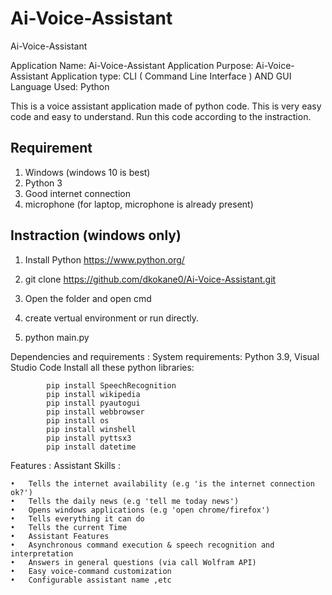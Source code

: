 # Ai-Voice-Assistant
Ai-Voice-Assistant

Application Name: Ai-Voice-Assistant
Application Purpose: Ai-Voice-Assistant
Application type: CLI ( Command Line Interface ) AND GUI 
Language Used: Python


This is a voice assistant application made of python code. This is very easy code and easy to understand. Run this code according to the instraction.

Requirement
--------------------------------------------
1. Windows (windows 10 is best)
2. Python 3
3. Good internet connection
4. microphone (for laptop, microphone is already present)



Instraction (windows only)
--------------------------------------------------------

1. Install Python  https://www.python.org/

2. git clone https://github.com/dkokane0/Ai-Voice-Assistant.git

3. Open the folder and open cmd

4. create vertual environment or run directly.

5. python main.py


Dependencies and requirements :
System requirements: Python 3.9, Visual Studio Code
Install all these python libraries:
            
            pip install SpeechRecognition
            pip install wikipedia
            pip install pyautogui
            pip install webbrowser
            pip install os
            pip install winshell
            pip install pyttsx3
            pip install datetime


Features :
Assistant Skills :

    •	Tells the internet availability (e.g 'is the internet connection ok?')
    •	Tells the daily news (e.g 'tell me today news')
    •	Opens windows applications (e.g 'open chrome/firefox')
    •	Tells everything it can do
    •	Tells the current Time
    •	Assistant Features
    •	Asynchronous command execution & speech recognition and interpretation
    •	Answers in general questions (via call Wolfram API)
    •	Easy voice-command customization
    •	Configurable assistant name ,etc
